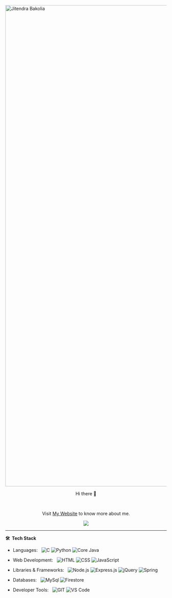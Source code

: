 <img src="https://capsule-render.vercel.app/api?type=waving&color=gradient&height=250&text=%20Jitendra%20Bakolia%20"
    alt="Jitendra Bakolia" width="1500" />
<p align="center">
    Hi there 👋
</p>
<br>
<p align="center">
    Visit <a href="https://jiten.tech">My Website</a> to know more about me.
</p>

<p align="center">
    <a href="https://www.linkedin.com/in/jitendrabakolia/">
        <img src="https://img.shields.io/badge/linkedin-%230077B5.svg?style=for-the-badge&logo=linkedin&logoColor=white">
    </a>
    <br>
    <!-- <a href="https://t.me/nikhilpal2705">
        <img src="https://img.shields.io/badge/Telegram-2CA5E0?style=for-the-badge&logo=telegram&logoColor=white">
    </a>
    <a href="https://twitter.com/nikhilpal2705">
        <img src="https://img.shields.io/badge/Twitter-%231DA1F2.svg?style=for-the-badge&logo=Twitter&logoColor=white">
    </a>
    <br>
    <a href="https://www.hackerrank.com/nikhilpal2705">
        <img src="https://img.shields.io/badge/-Hackerrank-2EC866?style=for-the-badge&logo=HackerRank&logoColor=white">
    </a>
    <a href="https://auth.geeksforgeeks.org/user/nikhilpal2705">
        <img src="https://img.shields.io/badge/GeeksforGeeks-gray?style=for-the-badge&logo=geeksforgeeks&logoColor=35914c">
    </a>
    <a href="https://leetcode.com/nikhilpal2705/">
        <img src="https://img.shields.io/badge/LeetCode-000000?style=for-the-badge&logo=LeetCode&logoColor=#d16c06">
    </a> -->
</p>

<!-- *** -->

<!-- **⚙️ &nbsp;GitHub Analytics**

<p align="center">
        <img height="180em" src="https://github-readme-streak-stats.herokuapp.com/?user=Jitendra-Bakolia&hide_border=true&theme=dark" />
        <img height="180em" src="https://github-readme-stats.vercel.app/api/top-langs/?username=Jitendra-Bakolia&exclude_repo=KNN-Image-Classification&show_icons=true&hide_border=true&layout=compact&langs_count=8&theme=dark"/>
</p> -->

<!-- *** -->

<!-- **♨️ &nbsp;DSA Analytics** -->

<!-- <p align="center"> <a href="https://leetcode.com/nikhilpal2705"><img src="https://leetcard.jacoblin.cool/nikhilpal2705?border=0&radius=10&theme=dark&ext=activity" alt="Leetcode stats"/> </a></p>
         
<p align="center"> <a href="https://auth.geeksforgeeks.org/user/nikhilpal2705/practice/"><img src="https://geeks-for-geeks-stats-card.vercel.app/?username=nikhilpal2705" alt="GFG stats"/></a></p> -->

***

**🛠 &nbsp;Tech Stack**

- Languages: &nbsp;
  ![C](https://img.shields.io/badge/-C-333333?style=flat&logo=C)
  ![Python](https://img.shields.io/badge/-Python-333333?style=flat&logo=python)
  ![Core Java](https://img.shields.io/badge/-Java-333333?style=flat&logo=openjdk)


- Web Development: &nbsp;
  ![HTML](https://img.shields.io/badge/-HTML-333333?style=flat&logo=html5)
  ![CSS](https://img.shields.io/badge/-CSS-333333?style=flat&logo=css3)
  ![JavaScript](https://img.shields.io/badge/-JavaScript-333333?style=flat&logo=javascript)

- Libraries & Frameworks: &nbsp;
  ![Node.js](https://img.shields.io/badge/-node.js-333333?style=flat&logo=node.js)
  ![Express.js](https://img.shields.io/badge/-express.js-333333?style=flat&logo=express)
  ![jQuery](https://img.shields.io/badge/-jQuery-333333?style=flat&logo=jquery)
  ![Spring](https://img.shields.io/badge/-Spring-333333?style=flat&logo=spring)


- Databases:  &nbsp;
  ![MySql](https://img.shields.io/badge/-MySql-333333?style=flat&logo=mysql&logoColor=007ACC)
  ![Firestore](https://img.shields.io/badge/-Firebase-333333?style=flat&logo=firebase)

- Developer Tools: &nbsp;
  ![GIT](https://img.shields.io/badge/-Git-333333?style=flat&logo=git)
  ![VS Code](https://img.shields.io/badge/-VS%20Code-333333?style=flat&logo=visual-studio-code)